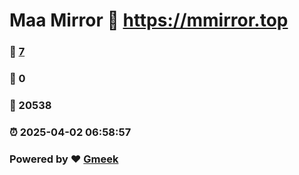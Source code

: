 # Maa Mirror :link: https://mmirror.top 
### :page_facing_up: [7](https://mmirror.top/tag.html) 
### :speech_balloon: 0 
### :hibiscus: 20538 
### :alarm_clock: 2025-04-02 06:58:57 
### Powered by :heart: [Gmeek](https://github.com/Meekdai/Gmeek)
